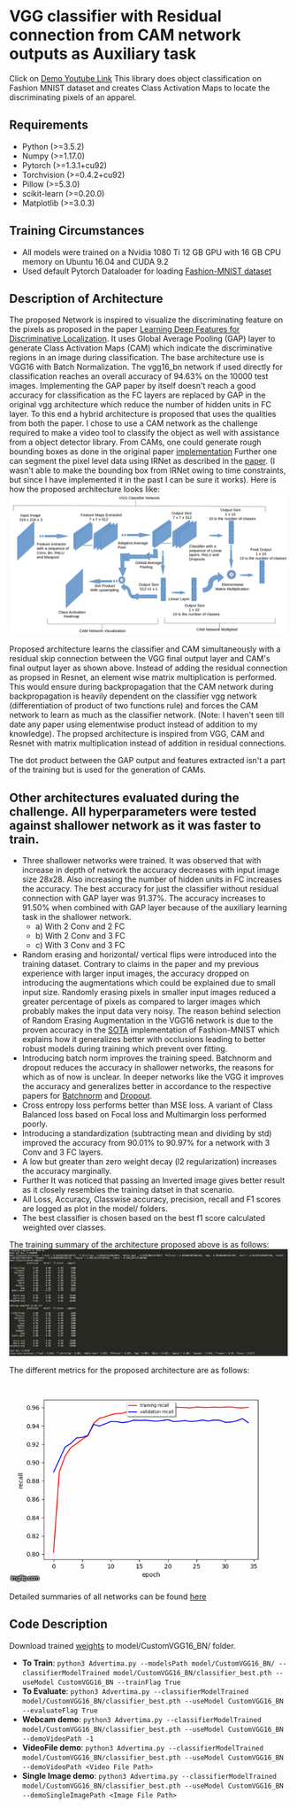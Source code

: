# VGG classifier with Residual connection from CAM network outputs as Auxiliary task
Click on [Demo Youtube Link](https://www.youtube.com/watch?v=0Xbr2bHcrUo)
This library does object classification on Fashion MNIST dataset and creates Class Activation Maps to locate the discriminating pixels of an apparel.

## Requirements
- Python (>=3.5.2)
- Numpy (>=1.17.0)
- Pytorch (>=1.3.1+cu92)
- Torchvision (>=0.4.2+cu92)
- Pillow (>=5.3.0)
- scikit-learn (>=0.20.0)
- Matplotlib (>=3.0.3)

## Training Circumstances
- All models were trained on a Nvidia 1080 Ti 12 GB GPU with 16 GB CPU memory on Ubuntu 16.04 and CUDA 9.2
- Used default Pytorch Dataloader for loading [Fashion-MNIST dataset](https://pytorch.org/docs/stable/torchvision/datasets.html#torchvision.datasets.FashionMNIST)

## Description of Architecture
The proposed Network is inspired to visualize the discriminating feature on the pixels as proposed in the paper [Learning Deep Features for Discriminative Localization](https://arxiv.org/abs/1512.04150). It uses Global Average Pooling (GAP) layer to generate Class Activation Maps (CAM) which indicate the discriminative regions in an image during classification. The base architecture use is VGG16 with Batch Normalization. The vgg16_bn network if used directly for classification reaches an overall accuracy of 94.63% on the 10000 test images. Implementing the GAP paper by itself doesn't reach a good accuracy for classification as the FC layers are replaced by GAP in the original vgg architecture which reduce the number of hidden units in FC layer. To this end a hybrid architecture is proposed that uses the qualities from both the paper. I chose to use a CAM network as the challenge required to make a video tool to classify the object as well with assistance from a object detector library. From CAMs, one could generate rough bounding boxes as done in the original paper [implementation](https://github.com/metalbubble/CAM/blob/master/generate_bbox.m) Further one can segment the pixel level data using IRNet as described in the [paper](https://arxiv.org/pdf/1904.05044.pdf). (I wasn't able to make the bounding box from IRNet owing to time constraints, but since I have implemented it in the past I can be sure it works). Here is how the proposed architecture looks like:
![alt text](https://github.com/LalitPradhan/Fashion-MNIST-Classifier-with-ResidualCAM/blob/master/misc/Architecture.png)

Proposed architecture learns the classifier and CAM simultaneously with a residual skip connection between the VGG final output layer and CAM's final output layer as shown above. Instead of adding the residual connection as propsed in Resnet, an element wise matrix multiplication is performed. This would ensure during backpropagation that the CAM network during backpropagation is heavily dependent on the classifier vgg network (differentiation of product of two functions rule) and forces the CAM network to learn as much as the classifier network. (Note: I haven't seen till date any paper using elementwise product instead of addition to my knowledge). The propsed architecture is inspired from VGG, CAM and Resnet with matrix multiplication instead of addition in residual connections.

The dot product between the GAP output and features extracted isn't a part of the training but is used for the generation of CAMs. 

## Other architectures evaluated during the challenge. All hyperparameters were tested against shallower network as it was faster to train.
 - Three shallower networks were trained. It was observed that with increase in depth of network the accuracy decreases with input image size 28x28. Also increasing the number of hidden units in FC increases the accuracy. The best accuracy for just the classifier without residual connection with GAP layer was 91.37%. The accuracy increases to 91.50% when combined with GAP layer because of the auxiliary learning task in the shallower network.
 	- a) With 2 Conv and 2 FC 
 	- b) With 2 Conv and 3 FC
 	- c) With 3 Conv and 3 FC
 - Random erasing and horizontal/ vertical flips were introduced into the training dataset. Contrary to claims in the paper and my previous experience with larger input images, the accuracy dropped on introducing the augmentations which could be explained due to small input size. Randomly erasing pixels in smaller input images reduced a greater percentage of pixels as compared to larger images which probably makes the input data very noisy. The reason behind selection of Random Erasing Augmentation in the VGG16 network is due to the proven accuracy in the [SOTA](https://arxiv.org/pdf/1708.04896v2.pdf) implementation of Fashion-MNIST which explains how it generalizes better with occlusions leading to better robust models during training which prevent over fitting.
 - Introducing batch norm improves the training speed. Batchnorm and dropout reduces the accuracy in shallower networks, the reasons for which as of now is unclear. In deeper networks like the VGG it improves the accuracy and generalizes better in accordance to the respective papers for [Batchnorm](https://arxiv.org/pdf/1502.03167.pdf) and [Dropout](https://dl.acm.org/doi/pdf/10.5555/2627435.2670313?download=true).
 - Cross entropy loss performs better than MSE loss. A variant of Class Balanced loss based on Focal loss and Multimargin loss performed poorly.
 - Introducing a standardization (subtracting mean and dividing by std) improved the accuracy from 90.01% to 90.97% for a network with 3 Conv and 3 FC layers. 
 - A low but greater than zero weight decay (l2 regularization) increases the accuracy marginally.
 - Further It was noticed that passing an Inverted image gives better result as it closely resembles the training datset in that scenario.
 - All Loss, Accuracy, Classwise accuracy, precision, recall and F1 scores are logged as plot in the model/<model name> folders.
 - The best classifier is chosen based on the best f1 score calculated weighted over classes.


The training summary of the architecture proposed above is as follows:
![alt text](https://github.com/LalitPradhan/Fashion-MNIST-Classifier-with-ResidualCAM/blob/master/misc/trainingSummary.png)

The different metrics for the proposed architecture are as follows:
![alt text](https://github.com/LalitPradhan/Fashion-MNIST-Classifier-with-ResidualCAM/blob/master/misc/Metrics.gif)

Detailed summaries of all networks can be found [here](https://github.com/LalitPradhan/Fashion-MNIST-Classifier-with-ResidualCAM/blob/master/misc/summary.txt)

## Code Description
Download trained [weights](https://1drv.ms/u/s!Au_917wA6i4mijgpDePPZOGW42pe?e=SQVrGF) to model/CustomVGG16_BN/ folder.
- **To Train**: `python3 Advertima.py --modelsPath model/CustomVGG16_BN/ --classifierModelTrained model/CustomVGG16_BN/classifier_best.pth --useModel CustomVGG16_BN --trainFlag True`
- **To Evaluate**: `python3 Advertima.py --classifierModelTrained model/CustomVGG16_BN/classifier_best.pth --useModel CustomVGG16_BN --evaluateFlag True`
- **Webcam demo**: `python3 Advertima.py --classifierModelTrained model/CustomVGG16_BN/classifier_best.pth --useModel CustomVGG16_BN --demoVideoPath -1`
- **VideoFile demo**: `python3 Advertima.py --classifierModelTrained model/CustomVGG16_BN/classifier_best.pth --useModel CustomVGG16_BN --demoVideoPath <Video File Path>`
- **Single Image demo**: `python3 Advertima.py --classifierModelTrained model/CustomVGG16_BN/classifier_best.pth --useModel CustomVGG16_BN --demoSingleImagePath <Image File Path>`

